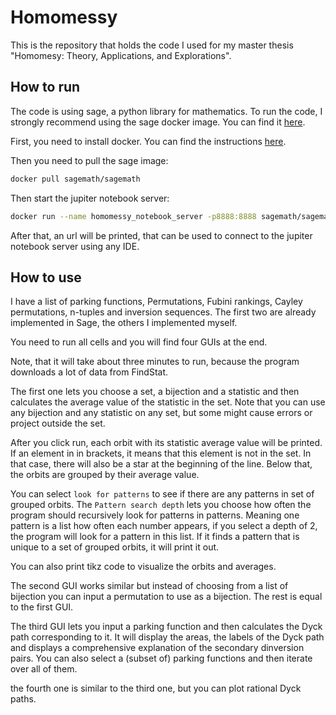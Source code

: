 # Homomessy

This is the repository that holds the code I used for my master thesis "Homomesy: Theory, Applications, and Explorations".


## How to run

The code is using sage, a python library for mathematics.
To run the code, I strongly recommend using the sage docker image. You can find it [here](https://hub.docker.com/r/sagemath/sagemath/).

First, you need to install docker. You can find the instructions [here](https://docs.docker.com/get-docker/).

Then you need to pull the sage image:

```bash
docker pull sagemath/sagemath
```

Then start the jupiter notebook server:

```bash
docker run --name homomessy_notebook_server -p8888:8888 sagemath/sagemath:latest sage-jupyter
```

After that, an url will be printed, that can be used to connect to the jupiter notebook server using any IDE.

## How to use


I have a list of parking functions, Permutations, Fubini rankings, Cayley permutations, n-tuples and inversion sequences.
The first two are already implemented in Sage, the others I implemented myself.

You need to run all cells and you will find four GUIs at the end. 

Note, that it will take about three minutes to run, because the program downloads a lot of data from FindStat.

The first one lets you choose a set, a bijection and a statistic and then calculates the average value of the statistic in the set.
Note that you can use any bijection and any statistic on any set, but some might cause errors or project outside the set.

After you click run, each orbit with its statistic average value will be printed.
If an element in in brackets, it means that this element is not in the set.
In that case, there will also be a star at the beginning of the line.
Below that, the orbits are grouped by their average value.

You can select `look for patterns` to see if there are any patterns in set of grouped orbits.
The `Pattern search depth` lets you choose how often the program should recursively look for patterns in patterns.
Meaning one pattern is a list how often each number appears, if you select a depth of $2$, the program will look for a pattern in this list.
If it finds a pattern that is unique to a set of grouped orbits, it will print it out.

You can also print tikz code to visualize the orbits and averages.

The second GUI works similar but instead of choosing from a list of bijection you can input a permutation to use as a bijection.
The rest is equal to the first GUI.

The third GUI lets you input a parking function and then calculates the Dyck path corresponding to it.
It will display the areas, the labels of the Dyck path and displays a comprehensive explanation of the secondary dinversion pairs.
You can also select a (subset of) parking functions and then iterate over all of them.

the fourth one is similar to the third one, but you can plot rational Dyck paths.


